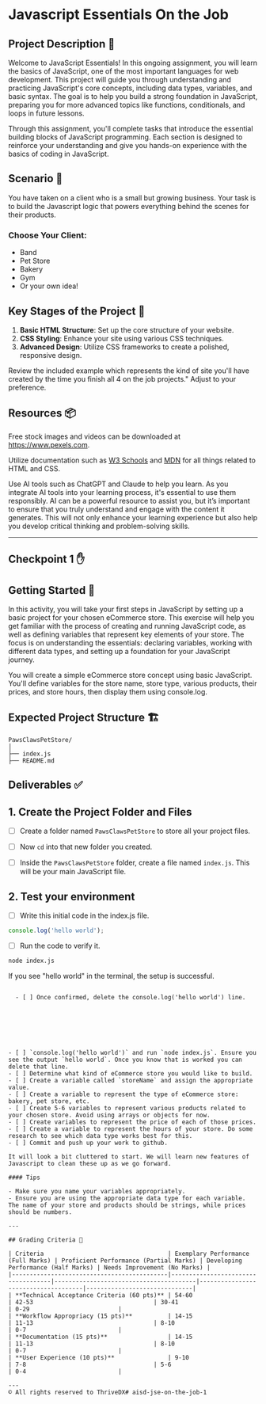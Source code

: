# Javascript Essentials On the Job

## Project Description 📄

Welcome to JavaScript Essentials! In this ongoing assignment, you will learn the basics of JavaScript, one of the most important languages for web development. This project will guide you through understanding and practicing JavaScript's core concepts, including data types, variables, and basic syntax. The goal is to help you build a strong foundation in JavaScript, preparing you for more advanced topics like functions, conditionals, and loops in future lessons.

Through this assignment, you'll complete tasks that introduce the essential building blocks of JavaScript programming. Each section is designed to reinforce your understanding and give you hands-on experience with the basics of coding in JavaScript.

## Scenario 🌟

You have taken on a client who is a small but growing business. Your task is to build the Javascript logic that powers everything behind the scenes for their products.

### Choose Your Client:
- Band
- Pet Store
- Bakery
- Gym
- Or your own idea!

## Key Stages of the Project 🚀

1. **Basic HTML Structure**: Set up the core structure of your website.
2. **CSS Styling**: Enhance your site using various CSS techniques.
3. **Advanced Design**: Utilize CSS frameworks to create a polished, responsive design.

Review the included example which represents the kind of site you'll have created by the time you finish all 4 on the job projects." Adjust to your preference.

## Resources 📦

Free stock images and videos can be downloaded at https://www.pexels.com.

Utilize documentation such as [W3 Schools](https://www.w3schools.com/) and [MDN](https://developer.mozilla.org/en-US/) for all things related to HTML and CSS.

Use AI tools such as ChatGPT and Claude to help you learn. As you integrate AI tools into your learning process, it's essential to use them responsibly. AI can be a powerful resource to assist you, but it’s important to ensure that you truly understand and engage with the content it generates. This will not only enhance your learning experience but also help you develop critical thinking and problem-solving skills.

---

## Checkpoint 1 ✋

## Getting Started 📄

In this activity, you will take your first steps in JavaScript by setting up a basic project for your chosen eCommerce store. This exercise will help you get familiar with the process of creating and running JavaScript code, as well as defining variables that represent key elements of your store. The focus is on understanding the essentials: declaring variables, working with different data types, and setting up a foundation for your JavaScript journey.

You will create a simple eCommerce store concept using basic JavaScript. You'll define variables for the store name, store type, various products, their prices, and store hours, then display them using console.log.

## Expected Project Structure 🏗️
```plaintext
PawsClawsPetStore/
│
├── index.js
├── README.md
```

## Deliverables ✅

## 1. **Create the Project Folder and Files**
  - [ ] Create a folder named `PawsClawsPetStore` to store all your project files.
  
  - [ ] Now `cd` into that new folder you created.
   
  - [ ] Inside the `PawsClawsPetStore` folder, create a file named `index.js`. This will be your main JavaScript file.
   
## 2. **Test your environment**

  - [ ] Write this initial code in the index.js file.

```javascript
console.log('hello world');

```

  - [ ] Run the code to verify it.

```bash
node index.js

```

If you see "hello world" in the terminal, the setup is successful.

```

  - [ ] Once confirmed, delete the console.log('hello world') line.







- [ ] `console.log('hello world')` and run `node index.js`. Ensure you see the output `hello world`. Once you know that is worked you can delete that line.
- [ ] Determine what kind of eCommerce store you would like to build.
- [ ] Create a variable called `storeName` and assign the appropriate value.
- [ ] Create a variable to represent the type of eCommerce store: bakery, pet store, etc.
- [ ] Create 5-6 variables to represent various products related to your chosen store. Avoid using arrays or objects for now.
- [ ] Create variables to represent the price of each of those prices.
- [ ] Create a variable to represent the hours of your store. Do some research to see which data type works best for this.
- [ ] Commit and push up your work to github.

It will look a bit cluttered to start. We will learn new features of Javascript to clean these up as we go forward.

#### Tips

- Make sure you name your variables appropriately.
- Ensure you are using the appropriate data type for each variable. The name of your store and products should be strings, while prices should be numbers.

---

## Grading Criteria 💯

| Criteria                                   | Exemplary Performance (Full Marks) | Proficient Performance (Partial Marks) | Developing Performance (Half Marks) | Needs Improvement (No Marks) |
|--------------------------------------------|------------------------------------|----------------------------------------|-------------------------------------|------------------------------|
| **Technical Acceptance Criteria (60 pts)** | 54-60                              | 42-53                                  | 30-41                               | 0-29                         |
| **Workflow Appropriacy (15 pts)**          | 14-15                              | 11-13                                  | 8-10                                | 0-7                          |
| **Documentation (15 pts)**                 | 14-15                              | 11-13                                  | 8-10                                | 0-7                          |
| **User Experience (10 pts)**               | 9-10                               | 7-8                                    | 5-6                                 | 0-4                          |

---
© All rights reserved to ThriveDX# aisd-jse-on-the-job-1
